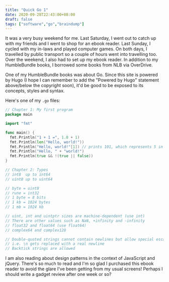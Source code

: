 ```yaml
---
title: "Quick Go 1"
date: 2020-09-28T22:43:00+08:00
draft: false
tags: ["software","go","braindump"]
---
```

It was a very busy weekend for me. Last Saturday, I went out to catch up with my friends and I went to shop for an ebook reader. Last Sunday, I cycled with my in-laws and played computer games. On both days, I travelled by public transport so a couple of hours went into travelling too. Over the weekend, I also had to set up my ebook reader. In addition to my HumbleBundle books, I borrowed some books from NLB via OverDrive.

One of my HumbleBundle books was about Go. Since this site is powered by Hugo (I hope I can remember to add the "Powered by Hugo" statement above/below the copyright soon), it'd be good to be exposed to its concepts, styles and syntax.

Here's one of my `.go` files:

```go
// Chapter 1: My first program
package main

import "fmt"

func main() {
  fmt.Println("1 + 1 =", 1.0 + 1)
  fmt.Println(len("Hello, world!"))
  fmt.Println("Hello, world!"[1]) // prints 101, which represents 5 in binary, instead of 'e'
  fmt.Println("Hello, " + "world!")
  fmt.Println(true && !(true || false))
}

// Chapter 2: Types
// int8  up to int64
// uint8 up to uint64

// byte = uint8
// rune = int32
// 1 byte = 8 bits
// 1 kb = 1024 bytes
// 1 mb = 1024 kb

// uint, int and uintptr sizes are machine-dependent (use int)
// There are other values such as NaN, +infinity and -infinity
// float32 and float64 (use float64)
// complex64 and complex128

// Double-quoted strings cannot contain newlines but allow special escape sequences
// i.e. \n gets replaced with a real newline
// Backtick strings are allowed
```

I am also reading about design patterns in the context of JavaScript and jQuery. There's so much to read and I'm so glad I purchased this ebook reader to avoid the glare I've been getting from my usual screens! Perhaps I should write a gadget review after one week or so?
